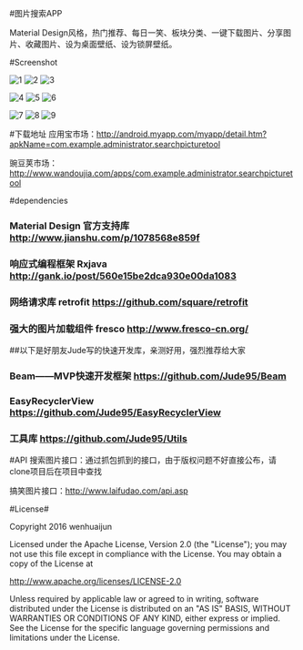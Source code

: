 #图片搜索APP

Material Design风格，热门推荐、每日一笑、板块分类、一键下载图片、分享图片、收藏图片、设为桌面壁纸、设为锁屏壁纸。

#Screenshot

![1](https://github.com/wenhuaijun/SearchPictureTool/blob/master/introduce/intro1.jpg "")
![2](https://github.com/wenhuaijun/SearchPictureTool/blob/master/introduce/intro2.jpg "")
![3](https://github.com/wenhuaijun/SearchPictureTool/blob/master/introduce/intro3.jpg "")

![4](https://github.com/wenhuaijun/SearchPictureTool/blob/master/introduce/intro4.jpg "")
![5](https://github.com/wenhuaijun/SearchPictureTool/blob/master/introduce/intro5.jpg "")
![6](https://github.com/wenhuaijun/SearchPictureTool/blob/master/introduce/intro6.jpg "")

![7](https://github.com/wenhuaijun/SearchPictureTool/blob/master/introduce/intro7.jpg "")
![8](https://github.com/wenhuaijun/SearchPictureTool/blob/master/introduce/intro8.jpg "")
![9](https://github.com/wenhuaijun/SearchPictureTool/blob/master/introduce/intro9.jpg "")

#下载地址
应用宝市场：http://android.myapp.com/myapp/detail.htm?apkName=com.example.administrator.searchpicturetool

豌豆荚市场：http://www.wandoujia.com/apps/com.example.administrator.searchpicturetool

#dependencies

### Material Design 官方支持库   http://www.jianshu.com/p/1078568e859f
### 响应式编程框架 Rxjava   http://gank.io/post/560e15be2dca930e00da1083
### 网络请求库 retrofit   https://github.com/square/retrofit
### 强大的图片加载组件 fresco   http://www.fresco-cn.org/



##以下是好朋友Jude写的快速开发库，亲测好用，强烈推荐给大家
### Beam——MVP快速开发框架   https://github.com/Jude95/Beam
### EasyRecyclerView   https://github.com/Jude95/EasyRecyclerView

### 工具库   https://github.com/Jude95/Utils

#API
搜索图片接口：通过抓包抓到的接口，由于版权问题不好直接公布，请clone项目后在项目中查找

搞笑图片接口：http://www.laifudao.com/api.asp

#License#

Copyright 2016 wenhuaijun

Licensed under the Apache License, Version 2.0 (the "License");
you may not use this file except in compliance with the License.
You may obtain a copy of the License at

   http://www.apache.org/licenses/LICENSE-2.0

Unless required by applicable law or agreed to in writing, software
distributed under the License is distributed on an "AS IS" BASIS,
WITHOUT WARRANTIES OR CONDITIONS OF ANY KIND, either express or implied.
See the License for the specific language governing permissions and
limitations under the License.
